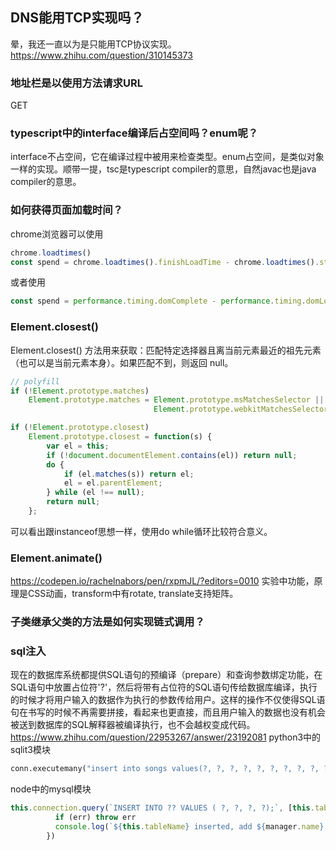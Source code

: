 ## DNS能用TCP实现吗？
晕，我还一直以为是只能用TCP协议实现。
https://www.zhihu.com/question/310145373

### 地址栏是以使用方法请求URL
GET

### typescript中的interface编译后占空间吗？enum呢？
interface不占空间，它在编译过程中被用来检查类型。enum占空间，是类似对象一样的实现。顺带一提，tsc是typescript compiler的意思，自然javac也是java compiler的意思。

### 如何获得页面加载时间？
chrome浏览器可以使用
```js
chrome.loadtimes()
const spend = chrome.loadtimes().finishLoadTime - chrome.loadtimes().startLoadTime
```
或者使用
```js
const spend = performance.timing.domComplete - performance.timing.domLoading
```

### Element.closest()
Element.closest() 方法用来获取：匹配特定选择器且离当前元素最近的祖先元素（也可以是当前元素本身）。如果匹配不到，则返回 null。
```js
// polyfill
if (!Element.prototype.matches)
    Element.prototype.matches = Element.prototype.msMatchesSelector ||
                                Element.prototype.webkitMatchesSelector;

if (!Element.prototype.closest)
    Element.prototype.closest = function(s) {
        var el = this;
        if (!document.documentElement.contains(el)) return null;
        do {
            if (el.matches(s)) return el;
            el = el.parentElement;
        } while (el !== null);
        return null;
    };
```
可以看出跟instanceof思想一样，使用do while循环比较符合意义。

### Element.animate()

https://codepen.io/rachelnabors/pen/rxpmJL/?editors=0010
实验中功能，原理是CSS动画，transform中有rotate, translate支持矩阵。

### 子类继承父类的方法是如何实现链式调用？


### sql注入
现在的数据库系统都提供SQL语句的预编译（prepare）和查询参数绑定功能，在SQL语句中放置占位符'?'，然后将带有占位符的SQL语句传给数据库编译，执行的时候才将用户输入的数据作为执行的参数传给用户。这样的操作不仅使得SQL语句在书写的时候不再需要拼接，看起来也更直接，而且用户输入的数据也没有机会被送到数据库的SQL解释器被编译执行，也不会越权变成代码。
https://www.zhihu.com/question/22953267/answer/23192081
python3中的sqlit3模块
```python
conn.executemany("insert into songs values(?, ?, ?, ?, ?, ?, ?, ?, ?, ?, ?, ?, ?, ?, ?, ?, ?, ?)", song_data_list)
```
node中的mysql模块
```js
this.connection.query(`INSERT INTO ?? VALUES ( ?, ?, ?, ?);`, [this.tableName, null, manager.name, manager.password, manager.github], err => {
          if (err) throw err
          console.log(`${this.tableName} inserted, add ${manager.name} in manager table!`)
        })
```